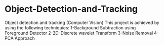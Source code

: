 # Object-Detection-and-Tracking
Object detection and tracking (Computer Vision)
This project is achieved by using the following techniquies:
1-Background Subtraction using Foreground Detector
2-2D-Discrete wavelet Transform
3-Noise Removal
4-PCA Approach

